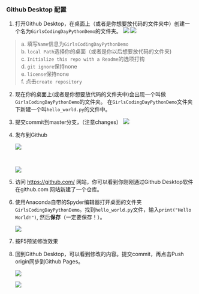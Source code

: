 
### Github Desktop 配置

1. 打开Github Desktop，在桌面上（或者是你想要放代码的文件夹中）创建一个名为`GirlsCodingDayPythonDemo`的文件夹。
   ![](http://ocuwjo7n4.bkt.clouddn.com/blog/2017-07-20-githubDesktopCreateNewRepo.png)
   ![](http://ocuwjo7n4.bkt.clouddn.com/blog/2017-07-20-gitDesktopNewRepoInfo.png)

  > a. 填写`Name`信息为`GirlsCodingDayPythonDemo`  
  > b. `local Path`选择你的桌面（或者是你以后想要放代码的文件夹)  
    c. `Initialize this repo with a Readme`的选项打钩  
    d. `git ignore`保持none  
    e. `license`保持none  
    f. 点击`create repository`  
2. 现在你的桌面上(或者是你想要放代码的文件夹中)会出现一个叫做`GirlsCodingDayPythonDemo`的文件夹。
   在`GirlsCodingDayPythonDemo`文件夹下新建一个叫`hello_world.py`的文件中。
3. 提交commit到master分支，（注意changes）
   ![](http://ocuwjo7n4.bkt.clouddn.com/blog/2017-05-26-064013.jpg)
4. 发布到Github

   ![](http://ocuwjo7n4.bkt.clouddn.com/blog/2017-05-26-063511.jpg)

   ​

   ![](http://ocuwjo7n4.bkt.clouddn.com/blog/2017-05-26-064818.jpg)

5. 访问 https://github.com/ 网站，你可以看到你刚刚通过Github Desktop软件在github.com 网站新建了一个仓库。

6. 使用Anaconda自带的Spyder编辑器打开桌面的文件夹`GirlsCodingDayPythonDemo`。找到`hello_world.py`文件，输入`print("Hello World!")`, 然后**保存**（一定要保存！）。

   ![](https://github.com/yangyangxcf/python-tutorial-turtle/blob/master/gitbook/image/hello_world.png)

7. 按F5预览修改效果

8. 回到Github Desktop，可以看到修改的内容。提交commit，再点击Push origin同步到Github Pages。

   ![](http://ocuwjo7n4.bkt.clouddn.com/blog/2017-05-26-070446.jpg)

   ![](http://ocuwjo7n4.bkt.clouddn.com/blog/2017-05-26-070754.jpg)
